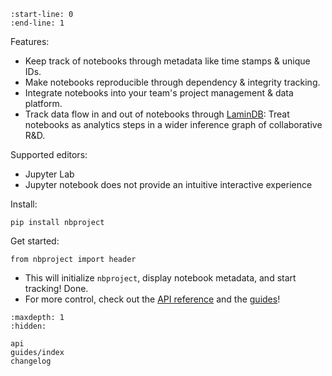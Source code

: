 ```{include} ../README.md
:start-line: 0
:end-line: 1
```

Features:

- Keep track of notebooks through metadata like time stamps & unique IDs.
- Make notebooks reproducible through dependency & integrity tracking.
- Integrate notebooks into your team's project management & data platform.
- Track data flow in and out of notebooks through [LaminDB](https://lamin.ai/lamindb): Treat notebooks as analytics steps in a wider inference graph of collaborative R&D.

Supported editors:

- Jupyter Lab
- Jupyter notebook does not provide an intuitive interactive experience

Install:

```
pip install nbproject
```

Get started:

```
from nbproject import header
```

- This will initialize `nbproject`, display notebook metadata, and start tracking! Done.
- For more control, check out the [API reference](api) and the [guides](guides/index)!

```{toctree}
:maxdepth: 1
:hidden:

api
guides/index
changelog
```
